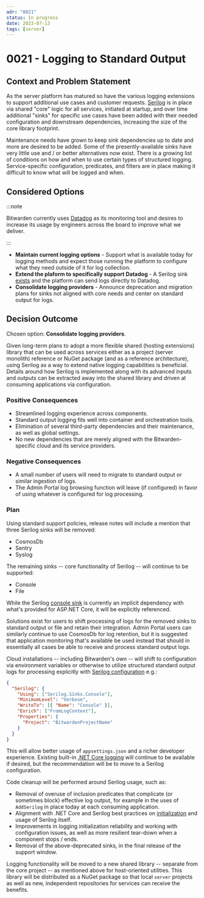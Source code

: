 ```yaml
---
adr: "0021"
status: In progress
date: 2023-07-13
tags: [server]
---
```


# 0021 - Logging to Standard Output

<AdrTable frontMatter={frontMatter}></AdrTable>

## Context and Problem Statement

As the server platform has matured so have the various logging extensions to support additional use
cases and customer requests. [Serilog][serilog] is in place via shared "core" logic for all
services, initiated at startup, and over time additional "sinks" for specific use cases have been
added with their needed configuration and downstream dependencies, increasing the size of the core
library footprint.

Maintenance needs have grown to keep sink dependencies up to date and more are desired to be added.
Some of the presently-available sinks have very little use and / or better alternatives now exist.
There is a growing list of conditions on how and when to use certain types of structured logging.
Service-specific configuration, predicates, and filters are in place making it difficult to know
what will be logged and when.

## Considered Options

:::note

Bitwarden currently uses [Datadog][dd] as its monitoring tool and desires to increase its usage by
engineers across the board to improve what we deliver.

:::

- **Maintain current logging options** - Support what is available today for logging methods and
  expect those running the platform to configure what they need outside of it for log collection.
- **Extend the plaform to specifically support Datadog** - A Serilog sink [exists][ddsink] and the
  platform can send logs directly to Datadog.
- **Consolidate logging providers** - Announce deprecation and migration plans for sinks not aligned
  with core needs and center on standard output for logs.

## Decision Outcome

Chosen option: **Consolidate logging providers**.

Given long-term plans to adopt a more flexible shared (hosting extensions) library that can be used
across services either as a project (server monolith) reference or NuGet package (and as a reference
architecture), using Serilog as a way to extend native logging capabilities is beneficial. Details
around how Serilog is implemented along with its advanced inputs and outputs can be extracted away
into the shared library and driven at consuming applications via configuration.

### Positive Consequences

- Streamlined logging experience across components.
- Standard output logging fits well into container and orchestration tools.
- Elimination of several third-party dependencies and their maintenance, as well as global settings.
- No new dependencies that are merely aligned with the Bitwarden-specific cloud and its service
  providers.

### Negative Consequences

- A small number of users will need to migrate to standard output or similar ingestion of logs.
- The Admin Portal log browsing function will leave (if configured) in favor of using whatever is
  configured for log processing.

### Plan

Using standard support policies, release notes will include a mention that three Serilog sinks will
be removed:

- CosmosDb
- Sentry
- Syslog

The remaining sinks -- core functionality of Serilog -- will continue to be supported:

- Console
- File

While the Serilog [console sink][serilogconsole] is currently an implicit dependency with what's
provided for ASP.NET Core, it will be explicitly referenced.

Solutions exist for users to shift processing of logs for the removed sinks to standard output or
file and retain their integration. Admin Portal users can similarly continue to use CosmosDb for log
retention, but it is suggested that application monitoring that's available be used instead that
should in essentially all cases be able to receive and process standard output logs.

Cloud installations -- including Bitwarden's own -- will shift to configuration via environment
variables or otherwise to utilize structured standard output logs for processing explicitly with
[Serilog configuration][serilogconfig] e.g.:

```json
{
  "Serilog": {
    "Using": ["Serilog.Sinks.Console"],
    "MinimumLevel": "Verbose",
    "WriteTo": [{ "Name": "Console" }],
    "Enrich": ["FromLogContext"],
    "Properties": {
      "Project": "BitwardenProjectName"
    }
  }
}
```

This will allow better usage of `appsettings.json` and a richer developer experience. Existing
built-in [.NET Core logging][netcorelogging] will continue to be available if desired, but the
recommendation will be to move to a Serilog configuration.

Code cleanup will be performed around Serilog usage, such as:

- Removal of overuse of inclusion predicates that complicate (or sometimes block) effective log
  output, for example in the uses of `AddSerilog` in place today at each consuming application.
- Alignment with .NET Core and Serilog best practices on [initialization][seriloginit] and usage of
  Serilog itself.
- Improvements in logging initialization reliability and working with configuration issues, as well
  as more resilient tear-down when a component stops / ends.
- Removal of the above-deprecated sinks, in the final release of the support window.

Logging functionality will be moved to a new shared library -- separate from the core project -- as
mentioned above for host-oriented utilities. This library will be distributed as a NuGet package so
that local `server` projects as well as new, independent repositories for services can receive the
benefits.

[serilog]: https://serilog.net/
[dd]: https://www.datadoghq.com/
[ddsink]: https://www.nuget.org/packages/serilog.sinks.datadog.logs
[serilogconsole]: https://www.nuget.org/packages/serilog.sinks.console
[serilogconfig]: https://www.nuget.org/packages/Serilog.Settings.Configuration/
[netcorelogging]: https://learn.microsoft.com/en-us/dotnet/core/extensions/logging
[seriloginit]: https://github.com/serilog/serilog-aspnetcore#two-stage-initialization
